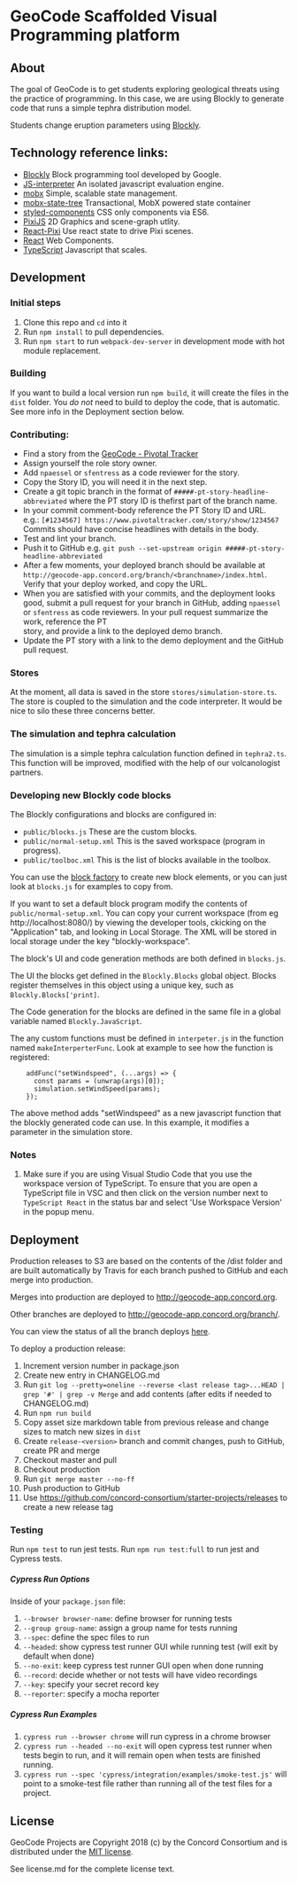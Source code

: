 # GeoCode Scaffolded Visual Programming platform

## About

The goal of GeoCode is to get students exploring geological threats using
the practice of programming. In this case, we are using Blockly to generate
code that runs a simple tephra distribution model.

Students change eruption parameters using [Blockly](https://developers.google.com/blockly/).

## Technology reference links:
* [Blockly](https://developers.google.com/blockly/) Block programming tool developed by Google.
* [JS-interpreter](https://github.com/NeilFraser/JS-Interpreter) An isolated javascript evaluation engine.
* [mobx](https://github.com/mobxjs/mobx) Simple, scalable state management.
* [mobx-state-tree](https://github.com/mobxjs/mobx-state-tree)  Transactional, MobX powered state container
* [styled-components](https://www.styled-components.com/) CSS only components via ES6.
* [PixiJS](http://www.pixijs.com/) 2D Graphics and scene-graph utlity.
* [React-Pixi](https://reactpixi.org/) Use react state to drive Pixi scenes.
* [React](https://reactjs.org/) Web Components.
* [TypeScript](https://www.typescriptlang.org/) Javascript that scales.


## Development

### Initial steps

1. Clone this repo and `cd` into it
2. Run `npm install` to pull dependencies.
3. Run `npm start` to run `webpack-dev-server` in development mode with hot module replacement.

### Building

If you want to build a local version run `npm build`, it will create the files in the `dist` folder.
You *do not* need to build to deploy the code, that is automatic.  See more info in the Deployment section below.

### Contributing:

* Find a story from the [GeoCode - Pivotal Tracker](https://www.pivotaltracker.com/n/projects/2231509)
* Assign yourself the role story owner.
* Add `npaessel` or `sfentress` as a code reviewer for the story.
* Copy the Story ID, you will need it in the next step.
* Create a git topic branch in the format of  `#####-pt-story-headline-abbreviated`
where the PT story ID is thefirst part of the branch name.
* In your commit comment-body reference the PT Story ID  and URL.  
e.g.: `[#1234567] https://www.pivotaltracker.com/story/show/1234567`
Commits should have concise headlines with details in the body.
* Test and lint your branch.
* Push it to GitHub e.g. `git push --set-upstream origin #####-pt-story-headline-abbreviated`
* After a few moments, your deployed branch should be available at
`http://geocode-app.concord.org/branch/<branchname>/index.html`.  
Verify that your deploy worked, and copy the URL.
* When you are satisfied with your commits, and the deployment looks good, submit
a pull request for your branch in GitHub, adding `npaessel` or `sfentress`
as code reviewers. In your pull request summarize the work, reference the PT  
story, and provide a link to the deployed demo branch.
* Update the PT story with a link to the demo deployment and the GitHub pull request.

### Stores

At the moment, all data is saved in the store `stores/simulation-store.ts`.
The store is coupled to the simulation and the code interpreter. It would be
nice to silo these three concerns better.

### The simulation and tephra calculation

The simulation is a simple tephra calculation function defined in `tephra2.ts`.
This function will be improved, modified with the help of our volcanologist partners.

### Developing new Blockly code blocks
The Blockly configurations and blocks are configured in:
* `public/blocks.js` These are the custom blocks.
* `public/normal-setup.xml` This is the saved workspace (program in progress).
* `public/toolboc.xml` This is the list of blocks available in the toolbox.

You can use the [block factory](https://blockly-demo.appspot.com/static/demos/blockfactory/index.html)
to create new block elements, or you can just look at `blocks.js` for examples to copy from.

If you want to set a default block program modify the contents of `public/normal-setup.xml`.
You can copy your current workspace (from eg http://localhost:8080/) by viewing the
developer tools, ckicking on the "Application" tab, and looking in Local Storage. The
XML will be stored in local storage under the key "blockly-workspace".

The block's UI and code generation methods are both defined in `blocks.js`.  

The UI the blocks get defined in the `Blockly.Blocks` global object.
Blocks register themselves in this object using a unique key, such as
`Blockly.Blocks['print]`.

The Code generation for the blocks are defined in the same file in a global variable
named `Blockly.JavaScript`.

The any custom functions must be defined in `interpeter.js` in the function named
`makeInterperterFunc`.  Look at example to see how the function is registered:

```
    addFunc("setWindspeed", (...args) => {
      const params = (unwrap(args)[0]);
      simulation.setWindSpeed(params);
    });

```

The above method adds "setWindspeed" as a new javascript function that the
blockly generated code can use.  In this example, it modifies a parameter in the
simulation store.

### Notes

1. Make sure if you are using Visual Studio Code that you use the workspace version of TypeScript.
   To ensure that you are open a TypeScript file in VSC and then click on the version number next to
   `TypeScript React` in the status bar and select 'Use Workspace Version' in the popup menu.

## Deployment

Production releases to S3 are based on the contents of the /dist folder and are built automatically by Travis
for each branch pushed to GitHub and each merge into production.

Merges into production are deployed to http://geocode-app.concord.org.

Other branches are deployed to http://geocode-app.concord.org/branch/<name>.

You can view the status of all the branch deploys [here](https://travis-ci.org/concord-consortium/geocode-app/branches).

To deploy a production release:

1. Increment version number in package.json
2. Create new entry in CHANGELOG.md
3. Run `git log --pretty=oneline --reverse <last release tag>...HEAD | grep '#' | grep -v Merge` and add contents (after edits if needed to CHANGELOG.md)
4. Run `npm run build`
5. Copy asset size markdown table from previous release and change sizes to match new sizes in `dist`
6. Create `release-<version>` branch and commit changes, push to GitHub, create PR and merge
7. Checkout master and pull
8. Checkout production
9. Run `git merge master --no-ff`
10. Push production to GitHub
11. Use https://github.com/concord-consortium/starter-projects/releases to create a new release tag

### Testing

Run `npm test` to run jest tests. Run `npm run test:full` to run jest and Cypress tests.

##### Cypress Run Options

Inside of your `package.json` file:
1. `--browser browser-name`: define browser for running tests
2. `--group group-name`: assign a group name for tests running
3. `--spec`: define the spec files to run
4. `--headed`: show cypress test runner GUI while running test (will exit by default when done)
5. `--no-exit`: keep cypress test runner GUI open when done running
6. `--record`: decide whether or not tests will have video recordings
7. `--key`: specify your secret record key
8. `--reporter`: specify a mocha reporter

##### Cypress Run Examples

1. `cypress run --browser chrome` will run cypress in a chrome browser
2. `cypress run --headed --no-exit` will open cypress test runner when tests begin to run, and it will remain open when tests are finished running.
3. `cypress run --spec 'cypress/integration/examples/smoke-test.js'` will point to a smoke-test file rather than running all of the test files for a project.

## License

GeoCode  Projects are Copyright 2018 (c) by the Concord Consortium and is distributed under the [MIT license](http://www.opensource.org/licenses/MIT).

See license.md for the complete license text.
